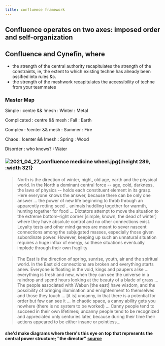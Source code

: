 ```yaml
---
title: confluence framework
---
```


## Confluence operates on two axes: imposed order and self-organization
## Confluence and Cynefin, where 
- the strength of the central authority recapitulates the strength of the constraints, ie, the extent to which existing techne has already been ossified into rules &c.
- the strength of the meshwork recapitulates the accessibility of techne from your teammates
### Master Map

Simple
: centre && !mesh
: Winter
: Metal

Complicated
: centre && mesh
: Fall
: Earth

Complex
: !center && mesh
: Summer
: Fire

Chaos
: !center && !mesh
: Spring
: Wood

Disorder
: who knows?
: Water
### ![2021_04_27_confluence medicine wheel.jpg](https://cdn.logseq.com/%2F76a092ee-fea0-471d-ac53-7ca67ccd9f8edd2ac7e8-c00f-454c-aee9-1405c738a21f2021_04_27_confluence%20medicine%20wheel.jpg?Expires=4773180321&Signature=k5IRV9ET0FV~aSCE8ZMUaohHRQniGRFBy9BPraQmZ05n-4VNWWZaMJwcUuIOJ86st~gIYT~DDGumZ9r82jrl0c-kt6uyqse12btBw6R7T141e--Ilwpn~8Ngb5ZJgOKNr9HepXmZq3Z-VljU0F0v9NhZ2~t4D9z6NhUU4RF2jNpvQMUHMcIEdlfesZfpKNbd0OBBG4LPRDSGFxxqQ~NZw9zFGvD~nKxYrz94MI9FJ0XvyLjLuDyKjPooUX~RXuAOv2KYL4k3LGHdYz-2B71LtgfJvkeMhZrbPdl9YYE0egccP2TeSvj~xvUFFt~T4qtYvrXjh8KKH6oRDXznaden6w__&Key-Pair-Id=APKAJE5CCD6X7MP6PTEA){:height 289, :width 321}
#### 
> North is the direction of winter, night, old age, earth and the physical world. In the North a dominant central force -- age, cold, darkness, the laws of physics -- holds each constituent element in its grasp. Here everyone knows the answer, because there can be only one answer ... the power of new life beginning to throb through an apparently rotting seed .. animals huddling together for warmth, hunting together for food ... Dictators attempt to move the situation to the extreme bottom–right corner [simple, known, the dead of winter] where they have absolute control and no other connections exist. Loyalty tests and other mind games are meant to sever nascent connections among the subjugated masses, especially those given subordinate power. However, keeping up such an unnatural situation requires a huge influx of energy, so these situations eventually implode through their own fragility
#### 
> The East is the direction of spring, sunrise, youth, air and the spiritual world. In the East old connections are broken and everything starts anew. Everyone is floating in the void, kings and paupers alike ... everything is fresh and new, when they can see the universe in a raindrop and spend hours looking at the beauty of a blade of grass ... The people associated with Wabun [the east] have wisdom, and the possibility of bringing illumination and enlightenment to themselves and those they touch ... [it is] uncanny, in that there is a potential for order but few can see it ... in chaotic space, a canny ability gets you nowhere (there is no system to be worked) ... Canny people tend to succeed in their own lifetimes; uncanny people tend to be recognized and appreciated only centuries later, because during their time their actions appeared to be either insane or pointless...
####
#### she'd make diagrams where there's this eye on top that represents the central power structure; "the director" [source](http://www.storycoloredglasses.com/2010/06/confluence.html)
##
##
##
##
##
##
##
##
##
##
##
##
##
##
##
##
##
##
##
##
##
##
##
##
##
##
##
##
##
##
##
